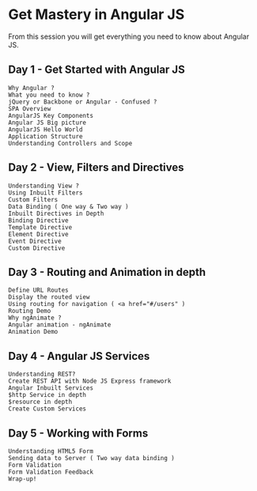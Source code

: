 Get Mastery in Angular JS
========================

From this session you will get everything you need to know about Angular JS.

## Day 1 - Get Started with Angular JS

    Why Angular ?
    What you need to know ?
    jQuery or Backbone or Angular - Confused ?
    SPA Overview
    AngularJS Key Components
    Angular JS Big picture
    AngularJS Hello World
    Application Structure
    Understanding Controllers and Scope

## Day 2 - View, Filters and Directives

    Understanding View ?
    Using Inbuilt Filters
    Custom Filters
    Data Binding ( One way & Two way )
    Inbuilt Directives in Depth
    Binding Directive
    Template Directive
    Element Directive
    Event Directive
    Custom Directive

## Day 3 -  Routing and Animation in depth

    Define URL Routes
    Display the routed view
    Using routing for navigation ( <a href="#/users" )
    Routing Demo
    Why ngAnimate ?
    Angular animation - ngAnimate
    Animation Demo

## Day 4 -  Angular JS Services

    Understanding REST?
    Create REST API with Node JS Express framework
    Angular Inbuilt Services
    $http Service in depth
    $resource in depth
    Create Custom Services

## Day 5 -  Working with Forms

    Understanding HTML5 Form
    Sending data to Server ( Two way data binding )
    Form Validation
    Form Validation Feedback
    Wrap-up!
